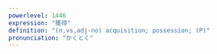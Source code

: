 ```yaml
---
powerlevel: 1446
expression: "獲得"
definition: "(n,vs,adj-no) acquisition; possession; (P)"
pronunciation: "かくとく"
---
```

